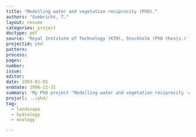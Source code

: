 ```yaml
---
title: "Modelling water and vegetation reciprocity (PhD)."
authors: "Gumbricht, T."
layout: resume
categories: project
doctype: pdf
source: 'Royal Institute of Technology (KTH), Stockholm (PhD thesis.)'
projectid: phd
pattern:
process:
pages:
number:
issue:
editor:
date: 1993-01-01
enddate: 1996-12-31
summary: 'My PhD project "Modelling water and vegetation reciprocity -a landscape synthesis in GIS" is based on the results of several studies relating landscape patterns and processes. Some of the studies are explicitly included in the PhD thesis report, whereas others are only used as background material.'
projurl: ../phd/
tag:
  - landscape
  - hydrology
  - ecology

---
```

